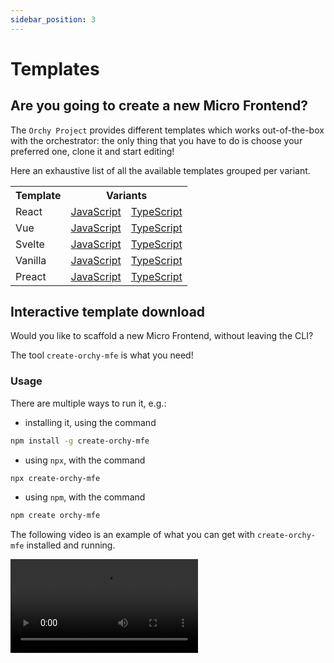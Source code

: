```yaml
---
sidebar_position: 3
---
```


# Templates

## Are you going to create a new Micro Frontend?

The `Orchy Project` provides different templates which works out-of-the-box with the orchestrator:
the only thing that you have to do is choose your preferred one, clone it and start editing!

Here an exhaustive list of all the available templates grouped per variant.

<table>
    <tr>
        <th>Template</th>
        <th colspan="2">Variants</th>
    </tr>
    <tr>
        <td>React</td>
        <td>
            <a href="https://github.com/orchy-mfe/orchy-react-js-template">JavaScript</a>
        </td>
        <td>
            <a href="https://github.com/orchy-mfe/orchy-react-js-typescript-template">TypeScript</a>
        </td>
    </tr>
    <tr>
        <td>Vue</td>
        <td>
            <a href="https://github.com/orchy-mfe/orchy-vue-js-template">JavaScript</a>
        </td>
        <td>
            <a href="https://github.com/orchy-mfe/orchy-vue-js-typescript-template">TypeScript</a>
        </td>
    </tr>
    <tr>
        <td>Svelte</td>
        <td>
            <a href="https://github.com/orchy-mfe/orchy-svelte-template">JavaScript</a>
        </td>
        <td>
            <a href="https://github.com/orchy-mfe/orchy-svelte-typescript-template">TypeScript</a>
        </td>
    </tr>
    <tr>
        <td>Vanilla</td>
        <td>
            <a href="https://github.com/orchy-mfe/orchy-vanilla-template">JavaScript</a>
        </td>
        <td>
            <a href="https://github.com/orchy-mfe/orchy-vanilla-typescript-template">TypeScript</a>
        </td>
    </tr>
    <tr>
        <td>Preact</td>
        <td>
            <a href="https://github.com/orchy-mfe/orchy-preact-js-template">JavaScript</a>
        </td>
        <td>
            <a href="https://github.com/orchy-mfe/orchy-preact-js-typescript-template">TypeScript</a>
        </td>
    </tr>
</table>

## Interactive template download

Would you like to scaffold a new Micro Frontend, without leaving the CLI?

The tool `create-orchy-mfe` is what you need!

### Usage

There are multiple ways to run it, e.g.:
- installing it, using the command
```bash 
npm install -g create-orchy-mfe
```
- using `npx`, with the command 
```bash
npx create-orchy-mfe
```
- using `npm`, with the command
```bash 
npm create orchy-mfe
```

The following video is an example of what you can get with `create-orchy-mfe` installed and running.

<video controls>
    <source src="/create-orchy-mfe.mp4"></source>
</video>